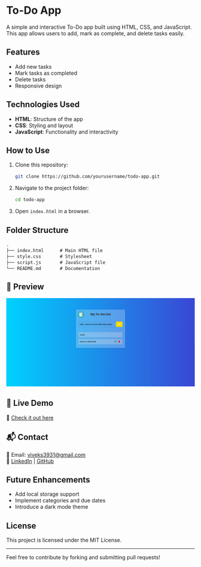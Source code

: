 # To-Do App

A simple and interactive To-Do app built using HTML, CSS, and JavaScript. This app allows users to add, mark as complete, and delete tasks easily.

## Features
- Add new tasks
- Mark tasks as completed
- Delete tasks
- Responsive design

## Technologies Used
- **HTML**: Structure of the app
- **CSS**: Styling and layout
- **JavaScript**: Functionality and interactivity

## How to Use
1. Clone this repository:
   ```sh
   git clone https://github.com/yourusername/todo-app.git
   ```
2. Navigate to the project folder:
   ```sh
   cd todo-app
   ```
3. Open `index.html` in a browser.

## Folder Structure
```
.
├── index.html      # Main HTML file
├── style.css       # Stylesheet
├── script.js       # JavaScript file
└── README.md       # Documentation
```

## 📸 Preview

![Project Screenshot](./img/todo-ss.png)

## 🚀 Live Demo

🔗 [Check it out here](https://vivek-todo-app.netlify.app/)

## 📬 Contact

📧 Email: viveks3931@gmail.com  
🔗 [LinkedIn](https://www.linkedin.com/in/vivek3931/) | [GitHub](https://github.com/vivek3931) 

## Future Enhancements
- Add local storage support
- Implement categories and due dates
- Introduce a dark mode theme

## License
This project is licensed under the MIT License.

---
Feel free to contribute by forking and submitting pull requests!


